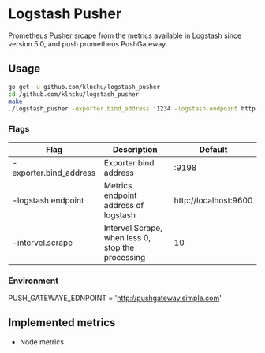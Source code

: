 # Logstash Pusher
Prometheus Pusher srcape from the metrics available in Logstash since version 5.0,  and push prometheus PushGateway.

## Usage

```bash
go get -u github.com/klnchu/logstash_pusher
cd /github.com/klnchu/logstash_pusher
make
./logstash_pusher -exporter.bind_address :1234 -logstash.endpoint http://localhost:1235
```

### Flags
Flag | Description | Default
-----|-------------|---------
-exporter.bind_address | Exporter bind address | :9198
-logstash.endpoint | Metrics endpoint address of logstash | http://localhost:9600
-intervel.scrape | Intervel Scrape, when less 0, stop the processing | 10


### Environment

PUSH_GATEWAYE_EDNPOINT  = 'http://pushgateway.simple.com'

## Implemented metrics
* Node metrics
